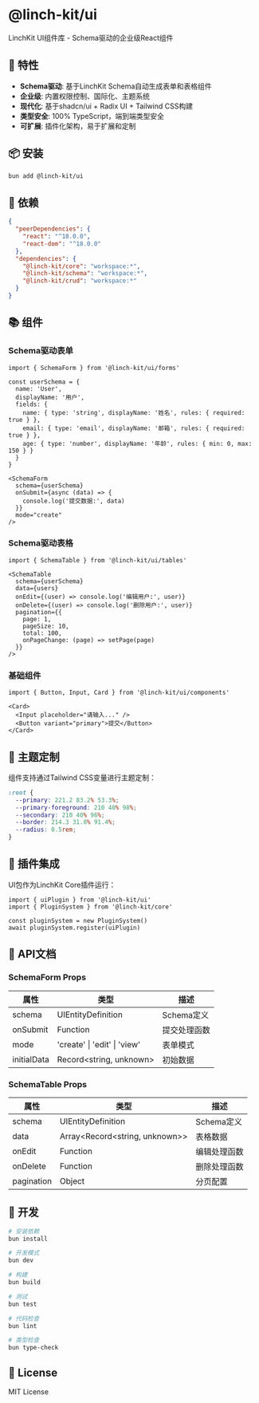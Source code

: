 # @linch-kit/ui

LinchKit UI组件库 - Schema驱动的企业级React组件

## 🚀 特性

- **Schema驱动**: 基于LinchKit Schema自动生成表单和表格组件
- **企业级**: 内置权限控制、国际化、主题系统
- **现代化**: 基于shadcn/ui + Radix UI + Tailwind CSS构建
- **类型安全**: 100% TypeScript，端到端类型安全
- **可扩展**: 插件化架构，易于扩展和定制

## 📦 安装

```bash
bun add @linch-kit/ui
```

## 🔧 依赖

```json
{
  "peerDependencies": {
    "react": "^18.0.0",
    "react-dom": "^18.0.0"
  },
  "dependencies": {
    "@linch-kit/core": "workspace:*",
    "@linch-kit/schema": "workspace:*",
    "@linch-kit/crud": "workspace:*"
  }
}
```

## 📚 组件

### Schema驱动表单

```tsx
import { SchemaForm } from '@linch-kit/ui/forms'

const userSchema = {
  name: 'User',
  displayName: '用户',
  fields: {
    name: { type: 'string', displayName: '姓名', rules: { required: true } },
    email: { type: 'email', displayName: '邮箱', rules: { required: true } },
    age: { type: 'number', displayName: '年龄', rules: { min: 0, max: 150 } }
  }
}

<SchemaForm
  schema={userSchema}
  onSubmit={async (data) => {
    console.log('提交数据:', data)
  }}
  mode="create"
/>
```

### Schema驱动表格

```tsx
import { SchemaTable } from '@linch-kit/ui/tables'

<SchemaTable
  schema={userSchema}
  data={users}
  onEdit={(user) => console.log('编辑用户:', user)}
  onDelete={(user) => console.log('删除用户:', user)}
  pagination={{
    page: 1,
    pageSize: 10,
    total: 100,
    onPageChange: (page) => setPage(page)
  }}
/>
```

### 基础组件

```tsx
import { Button, Input, Card } from '@linch-kit/ui/components'

<Card>
  <Input placeholder="请输入..." />
  <Button variant="primary">提交</Button>
</Card>
```

## 🎨 主题定制

组件支持通过Tailwind CSS变量进行主题定制：

```css
:root {
  --primary: 221.2 83.2% 53.3%;
  --primary-foreground: 210 40% 98%;
  --secondary: 210 40% 96%;
  --border: 214.3 31.8% 91.4%;
  --radius: 0.5rem;
}
```

## 🔌 插件集成

UI包作为LinchKit Core插件运行：

```tsx
import { uiPlugin } from '@linch-kit/ui'
import { PluginSystem } from '@linch-kit/core'

const pluginSystem = new PluginSystem()
await pluginSystem.register(uiPlugin)
```

## 📖 API文档

### SchemaForm Props

| 属性 | 类型 | 描述 |
|------|------|------|
| schema | UIEntityDefinition | Schema定义 |
| onSubmit | Function | 提交处理函数 |
| mode | 'create' \| 'edit' \| 'view' | 表单模式 |
| initialData | Record<string, unknown> | 初始数据 |

### SchemaTable Props

| 属性 | 类型 | 描述 |
|------|------|------|
| schema | UIEntityDefinition | Schema定义 |
| data | Array<Record<string, unknown>> | 表格数据 |
| onEdit | Function | 编辑处理函数 |
| onDelete | Function | 删除处理函数 |
| pagination | Object | 分页配置 |

## 🧪 开发

```bash
# 安装依赖
bun install

# 开发模式
bun dev

# 构建
bun build

# 测试
bun test

# 代码检查
bun lint

# 类型检查
bun type-check
```

## 📄 License

MIT License